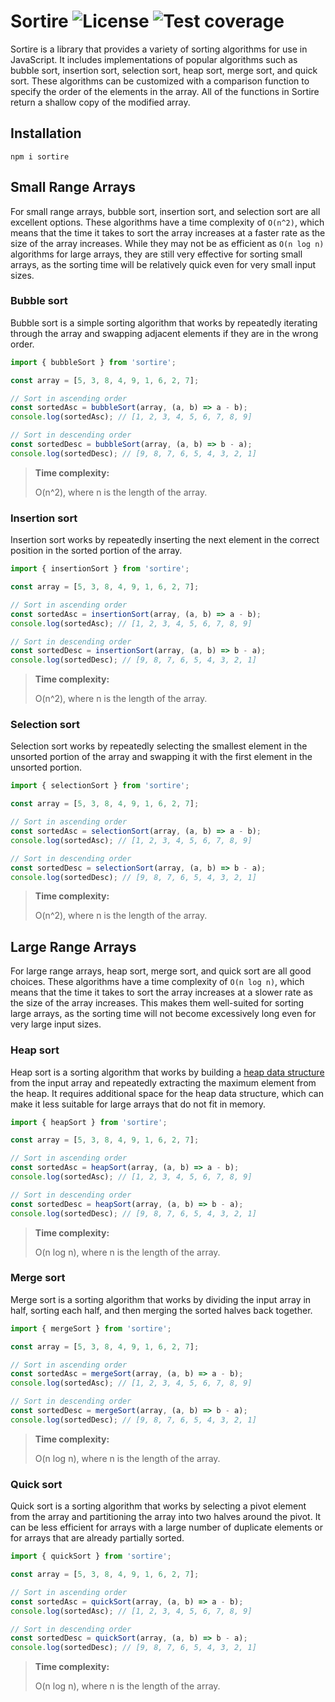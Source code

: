 # Sortire ![License](https://img.shields.io/npm/l/sortire) ![Test coverage](https://img.shields.io/codecov/c/github/kevinhermawan/sortire)

Sortire is a library that provides a variety of sorting algorithms for use in JavaScript. It includes implementations of popular algorithms such as bubble sort, insertion sort, selection sort, heap sort, merge sort, and quick sort. These algorithms can be customized with a comparison function to specify the order of the elements in the array. All of the functions in Sortire return a shallow copy of the modified array.

## Installation

```
npm i sortire
```

## Small Range Arrays

For small range arrays, bubble sort, insertion sort, and selection sort are all excellent options. These algorithms have a time complexity of `O(n^2)`, which means that the time it takes to sort the array increases at a faster rate as the size of the array increases. While they may not be as efficient as `O(n log n)` algorithms for large arrays, they are still very effective for sorting small arrays, as the sorting time will be relatively quick even for very small input sizes.

### Bubble sort

Bubble sort is a simple sorting algorithm that works by repeatedly iterating through the array and swapping adjacent elements if they are in the wrong order.

```ts
import { bubbleSort } from 'sortire';

const array = [5, 3, 8, 4, 9, 1, 6, 2, 7];

// Sort in ascending order
const sortedAsc = bubbleSort(array, (a, b) => a - b);
console.log(sortedAsc); // [1, 2, 3, 4, 5, 6, 7, 8, 9]

// Sort in descending order
const sortedDesc = bubbleSort(array, (a, b) => b - a);
console.log(sortedDesc); // [9, 8, 7, 6, 5, 4, 3, 2, 1]
```

> **Time complexity:**
>
> O(n^2), where n is the length of the array.

### Insertion sort

Insertion sort works by repeatedly inserting the next element in the correct position in the sorted portion of the array.

```ts
import { insertionSort } from 'sortire';

const array = [5, 3, 8, 4, 9, 1, 6, 2, 7];

// Sort in ascending order
const sortedAsc = insertionSort(array, (a, b) => a - b);
console.log(sortedAsc); // [1, 2, 3, 4, 5, 6, 7, 8, 9]

// Sort in descending order
const sortedDesc = insertionSort(array, (a, b) => b - a);
console.log(sortedDesc); // [9, 8, 7, 6, 5, 4, 3, 2, 1]
```

> **Time complexity:**
>
> O(n^2), where n is the length of the array.

### Selection sort

Selection sort works by repeatedly selecting the smallest element in the unsorted portion of the array and swapping it with the first element in the unsorted portion.

```ts
import { selectionSort } from 'sortire';

const array = [5, 3, 8, 4, 9, 1, 6, 2, 7];

// Sort in ascending order
const sortedAsc = selectionSort(array, (a, b) => a - b);
console.log(sortedAsc); // [1, 2, 3, 4, 5, 6, 7, 8, 9]

// Sort in descending order
const sortedDesc = selectionSort(array, (a, b) => b - a);
console.log(sortedDesc); // [9, 8, 7, 6, 5, 4, 3, 2, 1]
```

> **Time complexity:**
>
> O(n^2), where n is the length of the array.

## Large Range Arrays

For large range arrays, heap sort, merge sort, and quick sort are all good choices. These algorithms have a time complexity of `O(n log n)`, which means that the time it takes to sort the array increases at a slower rate as the size of the array increases. This makes them well-suited for sorting large arrays, as the sorting time will not become excessively long even for very large input sizes.

### Heap sort

Heap sort is a sorting algorithm that works by building a [heap data structure](<https://en.wikipedia.org/wiki/Heap_(data_structure)>) from the input array and repeatedly extracting the maximum element from the heap. It requires additional space for the heap data structure, which can make it less suitable for large arrays that do not fit in memory.

```ts
import { heapSort } from 'sortire';

const array = [5, 3, 8, 4, 9, 1, 6, 2, 7];

// Sort in ascending order
const sortedAsc = heapSort(array, (a, b) => a - b);
console.log(sortedAsc); // [1, 2, 3, 4, 5, 6, 7, 8, 9]

// Sort in descending order
const sortedDesc = heapSort(array, (a, b) => b - a);
console.log(sortedDesc); // [9, 8, 7, 6, 5, 4, 3, 2, 1]
```

> **Time complexity:**
>
> O(n log n), where n is the length of the array.

### Merge sort

Merge sort is a sorting algorithm that works by dividing the input array in half, sorting each half, and then merging the sorted halves back together.

```ts
import { mergeSort } from 'sortire';

const array = [5, 3, 8, 4, 9, 1, 6, 2, 7];

// Sort in ascending order
const sortedAsc = mergeSort(array, (a, b) => a - b);
console.log(sortedAsc); // [1, 2, 3, 4, 5, 6, 7, 8, 9]

// Sort in descending order
const sortedDesc = mergeSort(array, (a, b) => b - a);
console.log(sortedDesc); // [9, 8, 7, 6, 5, 4, 3, 2, 1]
```

> **Time complexity:**
>
> O(n log n), where n is the length of the array.

### Quick sort

Quick sort is a sorting algorithm that works by selecting a pivot element from the array and partitioning the array into two halves around the pivot. It can be less efficient for arrays with a large number of duplicate elements or for arrays that are already partially sorted.

```ts
import { quickSort } from 'sortire';

const array = [5, 3, 8, 4, 9, 1, 6, 2, 7];

// Sort in ascending order
const sortedAsc = quickSort(array, (a, b) => a - b);
console.log(sortedAsc); // [1, 2, 3, 4, 5, 6, 7, 8, 9]

// Sort in descending order
const sortedDesc = quickSort(array, (a, b) => b - a);
console.log(sortedDesc); // [9, 8, 7, 6, 5, 4, 3, 2, 1]
```

> **Time complexity:**
>
> O(n log n), where n is the length of the array.
